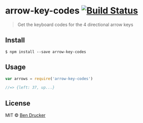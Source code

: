 # arrow-key-codes [![Build Status](https://travis-ci.org/bendrucker/arrow-key-codes.svg?branch=master)](https://travis-ci.org/bendrucker/arrow-key-codes)

> Get the keyboard codes for the 4 directional arrow keys


## Install

```
$ npm install --save arrow-key-codes
```


## Usage

```js
var arrows = require('arrow-key-codes')

//=> {left: 37, up...}
```


## License

MIT © [Ben Drucker](http://bendrucker.me)
